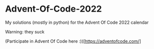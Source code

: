# Advent-Of-Code-2022

My solutions (mostly in python) for the Advent Of Code 2022 calendar
     
Warning: they suck


(Participate in Advent Of Code here :))[https://adventofcode.com/]
